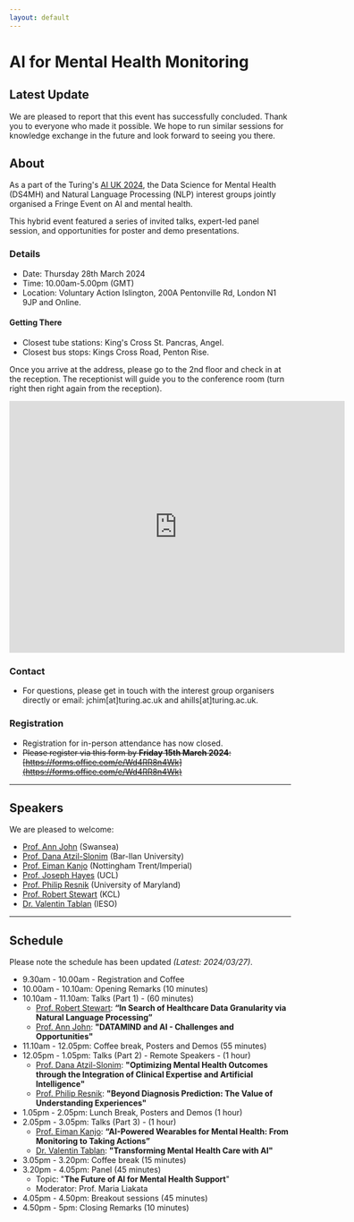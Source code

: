 ```yaml
---
layout: default
---
```


# AI for Mental Health Monitoring
## Latest Update
We are pleased to report that this event has successfully concluded. Thank you to everyone who made it possible. We hope to run similar sessions for knowledge exchange in the future and look forward to seeing you there.

## About
As a part of the Turing's [AI UK 2024](https://ai-uk.turing.ac.uk/), the Data Science for Mental Health (DS4MH) and Natural Language Processing (NLP) interest groups jointly organised a Fringe Event on AI and mental health. 

This hybrid event featured a series of invited talks, expert-led panel session, and opportunities for poster and demo presentations.

### Details 
* Date: Thursday 28th March 2024
* Time: 10.00am-5.00pm (GMT)
* Location: Voluntary Action Islington, 200A Pentonville Rd, London N1 9JP and Online.

#### Getting There
* Closest tube stations: King's Cross St. Pancras, Angel.
* Closest bus stops: Kings Cross Road, Penton Rise.

Once you arrive at the address, please go to the 2nd floor and check in at the reception. The receptionist will guide you to the conference room (turn right then right again from the reception). 

<iframe src="https://www.google.com/maps/embed?pb=!1m18!1m12!1m3!1d2482.01721568526!2d-0.12033282287250412!3d51.53124407181879!2m3!1f0!2f0!3f0!3m2!1i1024!2i768!4f13.1!3m3!1m2!1s0x48761b40b0b17945%3A0x16698122389c7ba3!2sVoluntary%20Action%20Islington!5e0!3m2!1sen!2suk!4v1711392818874!5m2!1sen!2suk" width="600" height="450" style="border:0;" allowfullscreen="" loading="lazy" referrerpolicy="no-referrer-when-downgrade"></iframe>



### Contact
* For questions, please get in touch with the interest group organisers directly or email: jchim[at]turing.ac.uk and ahills[at]turing.ac.uk.

### Registration
* Registration for in-person attendance has now closed.
* ~~Please register via this form by **Friday 15th March 2024**: [https://forms.office.com/e/Wd4RR8n4Wk](https://forms.office.com/e/Wd4RR8n4Wk)~~

--- 
## Speakers
We are pleased to welcome:
* [Prof. Ann John](https://www.swansea.ac.uk/staff/a.john/) (Swansea)
* [Prof. Dana Atzil-Slonim](https://www.prlab.co.il/en/) (Bar-Ilan University)
* [Prof. Eiman Kanjo](https://www.ntu.ac.uk/staff-profiles/science-technology/eiman-kanjo) (Nottingham Trent/Imperial)
* [Prof. Joseph Hayes](https://profiles.ucl.ac.uk/29452) (UCL)
* [Prof. Philip Resnik]( https://users.umiacs.umd.edu/~resnik/) (University of Maryland)
* [Prof. Robert Stewart](https://www.kcl.ac.uk/people/professor-robert-stewart) (KCL)
* [Dr. Valentin Tablan](https://www.iesogroup.com/team/dr-valentin-tablan) (IESO)


---
## Schedule
Please note the schedule has been updated *(Latest: 2024/03/27)*.

* 9.30am - 10.00am - Registration and Coffee
* 10.00am - 10.10am: Opening Remarks (10 minutes)
* 10.10am - 11.10am: Talks (Part 1) - (60 minutes)
    * [Prof. Robert Stewart](https://www.kcl.ac.uk/people/professor-robert-stewart): **“In Search of Healthcare Data Granularity via Natural Language Processing”**
    * [Prof. Ann John](https://www.swansea.ac.uk/staff/a.john/): **"DATAMIND and AI - Challenges and Opportunities"**
* 11.10am - 12.05pm: Coffee break, Posters and Demos (55 minutes)
* 12.05pm - 1.05pm: Talks (Part 2) - Remote Speakers - (1 hour)
    *  [Prof. Dana Atzil-Slonim](https://www.prlab.co.il/en/): **"Optimizing Mental Health Outcomes through the Integration of Clinical Expertise and Artificial Intelligence"**
    * [Prof. Philip Resnik]( https://users.umiacs.umd.edu/~resnik/): **"Beyond Diagnosis Prediction: The Value of Understanding Experiences"**
* 1.05pm - 2.05pm: Lunch Break, Posters and Demos (1 hour) 
* 2.05pm - 3.05pm: Talks (Part 3) - (1 hour)
    * [Prof. Eiman Kanjo](https://www.ntu.ac.uk/staff-profiles/science-technology/eiman-kanjo): **“AI-Powered Wearables for Mental Health: From Monitoring to Taking Actions”**
    * [Dr. Valentin Tablan](https://www.iesogroup.com/team/dr-valentin-tablan): **"Transforming Mental Health Care with AI"**
* 3.05pm - 3.20pm: Coffee break (15 minutes)
* 3.20pm - 4.05pm: Panel (45 minutes)
    * Topic: "**The Future of AI for Mental Health Support**"
    * Moderator: Prof. Maria Liakata
* 4.05pm - 4.50pm: Breakout sessions (45 minutes)
* 4.50pm - 5pm: Closing Remarks (10 minutes)
